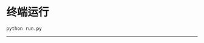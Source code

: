 # 终端运行

```shell
python run.py
```
*****************************************************************************************************************************************************************************************************************************************************************************************************************************************************************************************************************************************************************************************************************************************************************************************************************************************************************************************************************************************************************************************************************************************************************************************************************************************************************************************************************